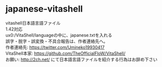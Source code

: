 # japanese-vitashell
vitashell日本語言語ファイル<br>
1.42対応<br>
ux0:/VitaShell/languageの中に、japanese.txtを入れる<br>
誤字・脱字・誤変換・不具合報告は、作者連絡先へ。<br>
作者連絡先: https://twitter.com/Umineko19930417<br>
VitaShell本家: https://github.com/TheOfficialFloW/VitaShell/<br>
お願い: http://2ch.net/ にて日本語言語ファイルを紹介する行為はお辞め下さい<br>